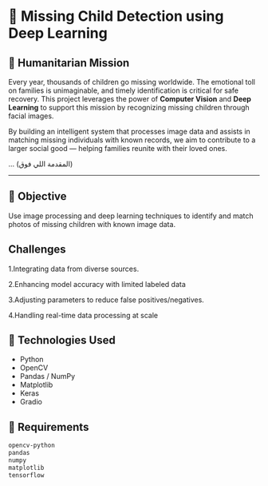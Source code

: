# 🧒 Missing Child Detection using Deep Learning
## 🧡 Humanitarian Mission

Every year, thousands of children go missing worldwide. The emotional toll on families is unimaginable, and timely identification is critical for safe recovery. This project leverages the power of **Computer Vision** and **Deep Learning** to support this mission by recognizing missing children through facial images.

By building an intelligent system that processes image data and assists in matching missing individuals with known records, we aim to contribute to a larger social good — helping families reunite with their loved ones.


... (المقدمة اللي فوق)

---

## 🎯 Objective
Use image processing and deep learning techniques to identify and match photos of missing children with known image data.

## Challenges
1.Integrating data from diverse sources.

2.Enhancing model accuracy with limited labeled data

3.Adjusting parameters to reduce false positives/negatives.

4.Handling real-time data processing at scale




## 🧰 Technologies Used
- Python
- OpenCV
- Pandas / NumPy
- Matplotlib
- Keras
- Gradio

## 🧾 Requirements

```bash
opencv-python
pandas
numpy
matplotlib
tensorflow
